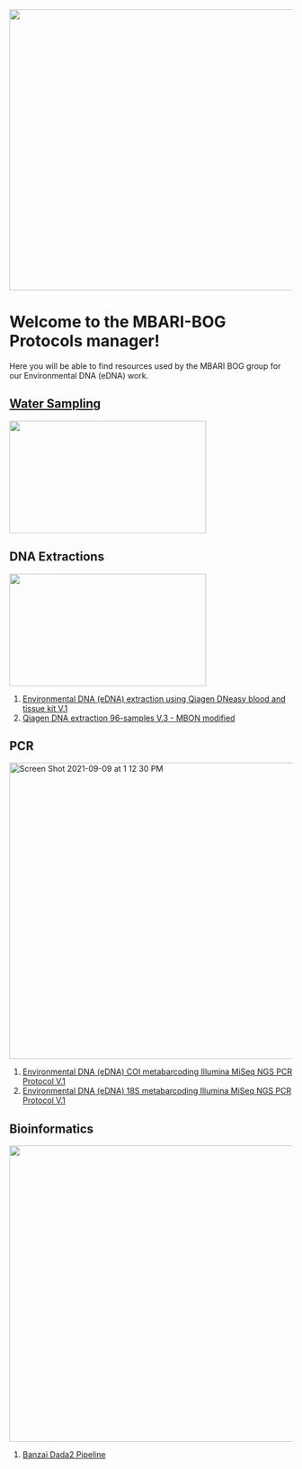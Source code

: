 
<img src="https://user-images.githubusercontent.com/30352066/132426436-84807e43-e1ba-44ac-9cc7-92386559da6b.jpg" height="500" width="700">

# Welcome to the MBARI-BOG Protocols manager!
Here you will be able to find resources used by the MBARI BOG group for our Environmental DNA (eDNA) work.

## [Water Sampling](Water_Sampling_page.md)
[<img src="https://user-images.githubusercontent.com/30352066/132736658-76bed776-66fb-4854-acb6-3f3cfdd0e4e0.jpg" height="200" width="350">](Water_Sampling_page.md)


## DNA Extractions
<img src="https://user-images.githubusercontent.com/30352066/132754771-d38e335e-1522-4cb0-9652-3fd84405349f.jpg" height="200" width="350">

1. [Environmental DNA (eDNA) extraction using Qiagen DNeasy blood and tissue kit V.1](eDNA_extraction_V1)
2. [Qiagen DNA extraction 96-samples V.3 - MBON modified](QiagenDNAextraction.md)

## PCR
<img width="527" alt="Screen Shot 2021-09-09 at 1 12 30 PM" src="https://user-images.githubusercontent.com/30352066/132756023-64c6f7d0-4ef2-4ca1-be64-c20667d9fd03.png">

1. [Environmental DNA (eDNA) COI metabarcoding Illumina MiSeq NGS PCR Protocol V.1](COIPCRProtocol.md)
2. [Environmental DNA (eDNA) 18S metabarcoding Illumina MiSeq NGS PCR Protocol V.1](eDNA_18S_PCR_V1.md)


## Bioinformatics
<img width="527" src="https://user-images.githubusercontent.com/30352066/132757381-93a4d3f1-dfc8-4c0d-99ab-05d8af0a4981.png">

1. [Banzai Dada2 Pipeline](5.1_Banzai_Pipeline.md)
